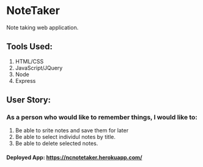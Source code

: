 # NoteTaker
Note taking web application.

## Tools Used: 
1. HTML/CSS
2. JavaScript/JQuery
2. Node
3. Express

## User Story: 
### As a person who would like to remember things, I would like to:
1. Be able to srite notes and save them for later
2. Be able to select individul notes by title.
3. Be able to delete selected notes.

#### Deployed App: https://ncnotetaker.herokuapp.com/
